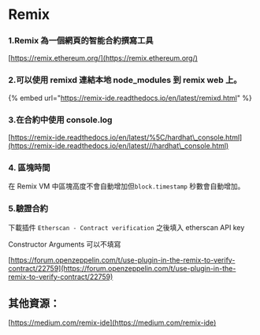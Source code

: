# Remix

### 1.Remix 為一個網頁的智能合約撰寫工具

[https://remix.ethereum.org/](https://remix.ethereum.org/)

### 2.可以使用 remixd 連結本地 node\_modules 到 remix web 上。

{% embed url="https://remix-ide.readthedocs.io/en/latest/remixd.html" %}

### 3.在合約中使用 console.log

[https://remix-ide.readthedocs.io/en/latest/%5C/hardhat\_console.html](https://remix-ide.readthedocs.io/en/latest///hardhat\_console.html)

### 4. 區塊時間

在 Remix VM 中區塊高度不會自動增加但`block.timestamp`  秒數會自動增加。&#x20;

### 5.驗證合約

下載插件 `Etherscan - Contract verification` 之後填入 etherscan API key

Constructor Arguments 可以不填寫

[https://forum.openzeppelin.com/t/use-plugin-in-the-remix-to-verify-contract/22759](https://forum.openzeppelin.com/t/use-plugin-in-the-remix-to-verify-contract/22759)

## 其他資源：

[https://medium.com/remix-ide](https://medium.com/remix-ide)
